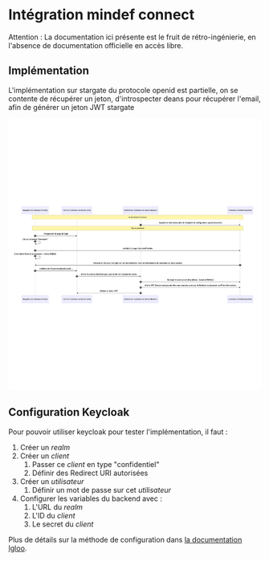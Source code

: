 # Intégration mindef connect

Attention : La documentation ici présente est le fruit de rétro-ingénierie, en l'absence de documentation officielle en accès libre.

## Implémentation

L'implémentation sur stargate du protocole openid est partielle, on se contente de récupérer un jeton, d'introspecter deans pour récupérer l'email, afin de générer un jeton JWT stargate

![Interactions mindef connect](./images/mindef-connect.png)

## Configuration Keycloak

Pour pouvoir utiliser keycloak pour tester l'implémentation, il faut :

1. Créer un _realm_
2. Créer un _client_
    1. Passer ce _client_ en type "confidentiel"
    2. Définir des Redirect URI autorisées
3. Créer un _utilisateur_
    1. Définir un mot de passe sur cet _utilisateur_
4. Configurer les variables du backend avec :
    1. L'URL du _realm_
    2. L'ID du _client_
    3. Le secret du _client_
    
Plus de détails sur la méthode de configuration dans [la documentation Igloo](https://fabnum-minarm.gitlab.io/igloo/docs/third-party/mindef-connect.html).